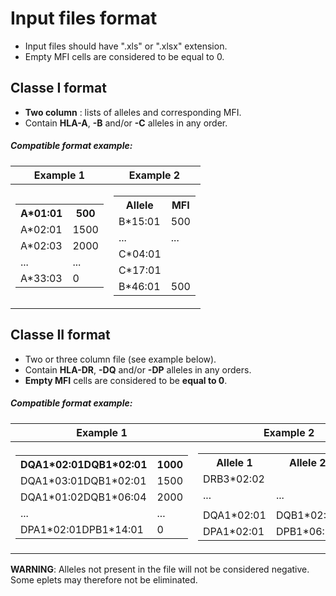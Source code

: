 # Input files format 

 - Input files should have ".xls" or ".xlsx" extension. 
 - Empty MFI cells are considered to be equal to 0. 

## Classe I format

 - __Two column__ : lists of alleles and corresponding MFI.
 - Contain __HLA-A__, __-B__ and/or __-C__ alleles in any order.
 
##### Compatible format example:  
 
 |Example 1|Example 2|
|--|--|
|<table> <tr><th>A\*01:01</th><th>500</th></tr><tr><td>A\*02:01</td><td>1500</td></tr><tr><td>A\*02:03</td><td>2000</td></tr><tr><td>...</td><td>...</td></tr><tr><td>A\*33:03</td><td>0</td></tr> </table>| <table> <tr><th>Allele</th><th>MFI</th></tr><tr><td>B\*15:01</td><td>500</td></tr><tr><td>...</td><td>...</td></tr> <tr><td>C*04:01</td><td> </td></tr><tr><td>C\*17:01</td><td> </td></tr><tr><td>B\*46:01</td><td>500</td></tr></table>|


 ## Classe II format
 
  - Two or three column file (see example below).
  - Contain __HLA-DR__, __-DQ__ and/or __-DP__ alleles in any orders.
  - __Empty MFI__ cells are considered to be __equal to 0__. 
 
 ##### Compatible format example:  
 
  |Example 1|Example 2|
|--|--|
|<table> <tr><th>DQA1\*02:01DQB1\*02:01</th><th>1000</th></tr><tr><td>DQA1\*03:01DQB1\*02:01</td><td>1500</td></tr><tr><td>DQA1\*01:02DQB1\*06:04</td><td>2000</td></tr><tr><td>...</td><td>...</td></tr><tr><td>DPA1\*02:01DPB1\*14:01</td><td>0</td></tr> </table>| <table> <tr><th>Allele 1</th><th>Allele 2</th><th>MFI</th></tr><tr><td>DRB3\*02:02</td><td></td><td>1500</td></tr><tr><td>...</td><td>...</td><td>...</td></tr> <tr><td></td><td></td><td> </td></tr><tr><td>DQA1\*02:01</td><td>DQB1*02:02</td><td>500</td></tr><tr><td>DPA1\*02:01</td><td>DPB1\*06:01</td><td>500</td></tr></table>|

__WARNING__: Alleles not present in the file will not be considered negative. Some eplets may therefore not be eliminated.